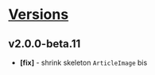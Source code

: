 # [Versions](https://github.com/Tracktor/design-system/releases)

## v2.0.0-beta.11
- **[fix]** - shrink skeleton `ArticleImage` bis
